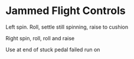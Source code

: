 # Jammed Flight Controls

Left spin. Roll, settle still spinning, raise to cushion

Right spin, roll, roll and raise

Use at end of stuck pedal failed run on